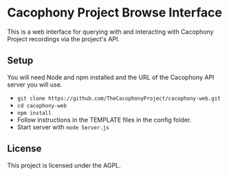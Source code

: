 # Cacophony Project Browse Interface

This is a web interface for querying with and interacting with Cacophony Project recordings via the project's API. 

## Setup  

You will need Node and npm installed and the URL of the Cacophony API
server you will use.

* `git clone https://github.com/TheCacophonyProject/cacophony-web.git`
* `cd cacophony-web`
* `npm install`
* Follow instructions in the TEMPLATE files in the config folder.
* Start server with `node Server.js`

## License

This project is licensed under the AGPL.
